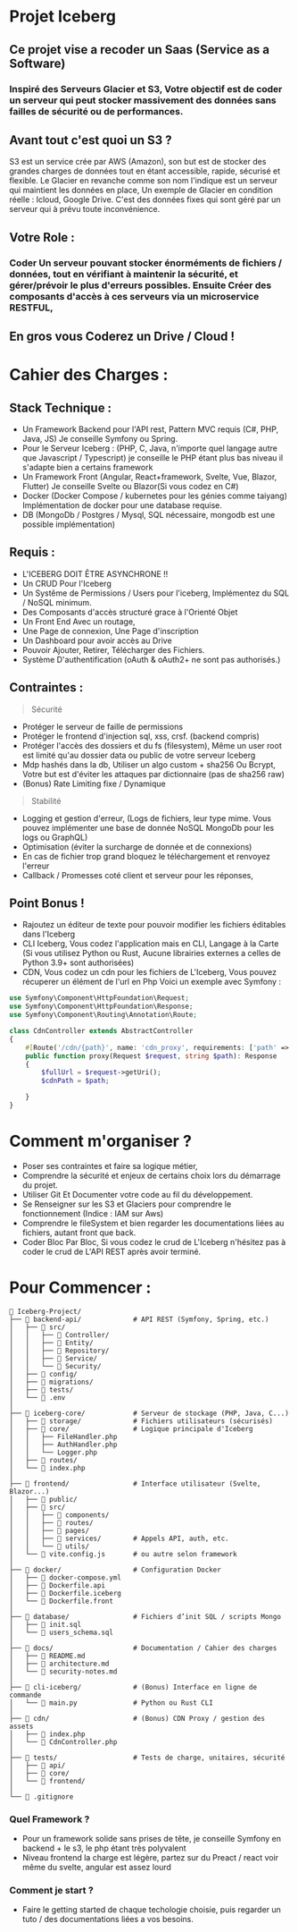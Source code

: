 # Projet Iceberg

## Ce projet vise a recoder un Saas (Service as a Software)

### Inspiré des Serveurs Glacier et S3, Votre objectif est de coder un serveur qui peut stocker massivement des données sans failles de sécurité ou de performances.

## Avant tout c'est quoi un S3 ?
S3 est un service crée par AWS (Amazon), son but est de stocker des grandes charges de données tout en étant accessible, rapide, sécurisé et flexible. Le Glacier en revanche comme son nom l'indique est un serveur qui maintient les données en place, Un exemple de Glacier en condition réelle : Icloud, Google Drive. C'est des données fixes qui sont géré par un serveur qui à prévu toute inconvénience.

## Votre Role :
### Coder Un serveur pouvant stocker énorméments de fichiers / données, tout en vérifiant à maintenir la sécurité, et gérer/prévoir le plus d'erreurs possibles. Ensuite Créer des composants d'accès à ces serveurs via un microservice RESTFUL, 
## En gros vous Coderez un Drive / Cloud !

# Cahier des Charges :
## Stack Technique :
- Un Framework Backend pour l'API rest, Pattern MVC requis (C#, PHP, Java, JS) Je conseille Symfony ou Spring.
- Pour le Serveur Iceberg : (PHP, C, Java, n'importe quel langage autre que  Javascript / Typescript) je conseille le PHP étant plus bas niveau il s'adapte bien a certains framework
- Un Framework Front (Angular, React+framework, Svelte, Vue, Blazor, Flutter) Je conseille Svelte ou Blazor(Si vous codez en C#)
- Docker (Docker Compose / kubernetes pour les génies comme taiyang) Implémentation de docker pour une database requise.
- DB (MongoDb / Postgres / Mysql, SQL nécessaire, mongodb est une possible implémentation)
## Requis :
- L'ICEBERG DOIT ÊTRE ASYNCHRONE !!
- Un CRUD Pour l'Iceberg
- Un Systême de Permissions / Users pour l'iceberg, Implémentez du SQL / NoSQL minimum.
- Des Composants d'accès structuré grace à l'Orienté Objet
- Un Front End Avec un routage, 
- Une Page de connexion, Une Page d'inscription
- Un Dashboard pour avoir accès au Drive
- Pouvoir Ajouter, Retirer, Télécharger des Fichiers.
- Système D'authentification (oAuth & oAuth2+ ne sont pas authorisés.)
## Contraintes :
> Sécurité
- Protéger le serveur de faille de permissions
- Protéger le frontend d'injection sql, xss, crsf. (backend compris)
- Protéger l'accès des dossiers et du fs (filesystem), Même un user root est limité qu'au dossier data ou public de votre serveur Iceberg
- Mdp hashés dans la db, Utiliser un algo custom + sha256 Ou Bcrypt, Votre but est d'éviter les attaques par dictionnaire (pas de sha256 raw)
- (Bonus) Rate Limiting fixe / Dynamique 
> Stabilité
- Logging et gestion d'erreur, (Logs de fichiers, leur type mime. Vous pouvez implémenter une base de donnée NoSQL MongoDb pour les logs ou GraphQL)
- Optimisation (éviter la surcharge de donnée et de connexions)
- En cas de fichier trop grand bloquez le téléchargement et renvoyez l'erreur
- Callback / Promesses coté client et serveur pour les réponses, 

## Point Bonus !
- Rajoutez un éditeur de texte pour pouvoir modifier les fichiers éditables dans l'Iceberg
- CLI Iceberg, Vous codez l'application mais en CLI, Langage à la Carte (Si vous utilisez Python ou Rust, Aucune librairies externes a celles de Python 3.9+ sont authorisées)
- CDN, Vous codez un cdn pour les fichiers de L'Iceberg, Vous pouvez récuperer un élément de l'url en Php Voici un exemple avec Symfony : 

```php
use Symfony\Component\HttpFoundation\Request;
use Symfony\Component\HttpFoundation\Response;
use Symfony\Component\Routing\Annotation\Route;

class CdnController extends AbstractController
{
    #[Route('/cdn/{path}', name: 'cdn_proxy', requirements: ['path' => '.+'])]
    public function proxy(Request $request, string $path): Response
    {
        $fullUrl = $request->getUri(); 
        $cdnPath = $path; 

    }
}

```

# Comment m'organiser ?

- Poser ses contraintes et faire sa logique métier,
- Comprendre la sécurité et enjeux de certains choix lors du démarrage du projet.
- Utiliser Git Et Documenter votre code au fil du développement.
- Se Renseigner sur les S3 et Glaciers pour comprendre le fonctionnement (Indice : IAM sur Aws)
- Comprendre le fileSystem et bien regarder les documentations liées au fichiers, autant front que back.
- Coder Bloc Par Bloc, Si vous codez le crud de L'Iceberg n'hésitez pas à coder le crud de L'API REST après avoir terminé.


# Pour Commencer :
```
📁 Iceberg-Project/
├── 📁 backend-api/             # API REST (Symfony, Spring, etc.)
│   ├── 📁 src/
│   │   ├── 📁 Controller/
│   │   ├── 📁 Entity/
│   │   ├── 📁 Repository/
│   │   ├── 📁 Service/
│   │   └── 📁 Security/
│   ├── 📁 config/
│   ├── 📁 migrations/
│   ├── 📁 tests/
│   └── 📄 .env
│
├── 📁 iceberg-core/            # Serveur de stockage (PHP, Java, C...)
│   ├── 📁 storage/             # Fichiers utilisateurs (sécurisés)
│   ├── 📁 core/                # Logique principale d'Iceberg
│   │   ├── FileHandler.php
│   │   ├── AuthHandler.php
│   │   └── Logger.php
│   ├── 📁 routes/
│   └── 📄 index.php
│
├── 📁 frontend/                # Interface utilisateur (Svelte, Blazor...)
│   ├── 📁 public/
│   ├── 📁 src/
│   │   ├── 📁 components/
│   │   ├── 📁 routes/
│   │   ├── 📁 pages/
│   │   ├── 📁 services/        # Appels API, auth, etc.
│   │   └── 📁 utils/
│   └── 📄 vite.config.js       # ou autre selon framework
│
├── 📁 docker/                  # Configuration Docker
│   ├── 📄 docker-compose.yml
│   ├── 📄 Dockerfile.api
│   ├── 📄 Dockerfile.iceberg
│   └── 📄 Dockerfile.front
│
├── 📁 database/                # Fichiers d’init SQL / scripts Mongo
│   ├── 📄 init.sql
│   └── 📄 users_schema.sql
│
├── 📁 docs/                    # Documentation / Cahier des charges
│   ├── 📄 README.md
│   ├── 📄 architecture.md
│   └── 📄 security-notes.md
│
├── 📁 cli-iceberg/             # (Bonus) Interface en ligne de commande
│   └── 📄 main.py              # Python ou Rust CLI
│
├── 📁 cdn/                     # (Bonus) CDN Proxy / gestion des assets
│   ├── 📄 index.php
│   └── 📄 CdnController.php
│
├── 📁 tests/                   # Tests de charge, unitaires, sécurité
│   ├── 📁 api/
│   ├── 📁 core/
│   └── 📁 frontend/
│
└── 📄 .gitignore
```

### Quel Framework ?
- Pour un framework solide sans prises de tête, je conseille Symfony en backend + le s3, le php étant très polyvalent 
- Niveau frontend la charge est légère, partez sur du Preact / react voir même du svelte, angular est assez lourd 

### Comment je start ?

- Faire le getting started de chaque techologie choisie, puis regarder un tuto / des documentations liées a vos besoins.

